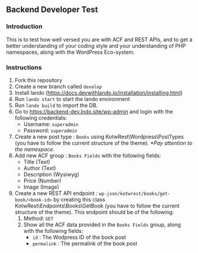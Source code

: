 ## Backend Developer Test

### Introduction
This is to test how well versed you are with ACF and REST APIs, and to get a better understanding of your coding style and your understanding of PHP namespaces, along with the WordPress Eco-system.


### Instructions
1. Fork this repository
2. Create a new branch called `develop`
3. Install lando (https://docs.devwithlando.io/installation/installing.html)
4. Run `lando start` to start the lando environment
5. Run `lando build` to import the DB.
6. Go to https://backend-dev.lndo.site/wp-admin and login with the following credentials:
    - Username: `superadmin`
    - Password: `superadmin`
7. Create a new post type : `Books` using KotwRest\Wordpress\PostTypes (you have to follow the current structure of the theme). _*Pay attention to the namespace._
8. Add new ACF group : `Books Fields` with the following fields:
    - Title (Text)
    - Author (Text)
    - Description (Wysiwyg)
    - Price (Number)
    - Image (Image)
9. Create a new REST API endpoint : `wp-json/kotwrest/books/get-book/<book-id>` by creating this class KotwRest\Endpoints\Books\GetBook (you have to follow the current structure of the theme). This endpoint should be of the following:
   1. Method: `GET`
   2. Show all the ACF data provided in the `Books Fields` group, along with the following fields:
      - `id` : The Wodpress ID of the book post
      - `permalink` : The permalink of the book post
